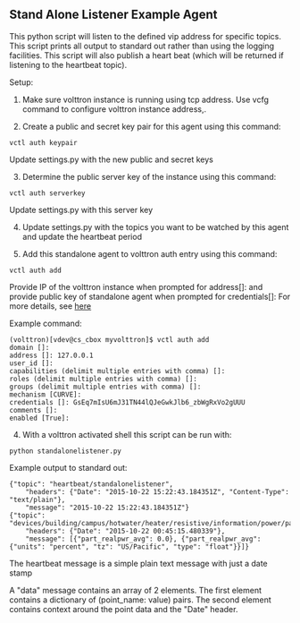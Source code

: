 ## Stand Alone Listener Example Agent
This python script will listen to the defined vip address for specific
topics. This script prints all output to standard out rather than using the
logging facilities. This script will also publish a heart beat
(which will be returned if listening to the heartbeat topic).

Setup:
1. Make sure volttron instance is running using tcp address. Use vcfg
command to configure volttron instance address,.

2. Create a public and secret key pair for this agent using this command:
```
vctl auth keypair
```
Update settings.py with the new public and secret keys

3. Determine the public server key of the instance using this command: 
```
vctl auth serverkey
```
Update settings.py with this server key

4. Update settings.py with the topics you want to be watched by this agent and update the heartbeat period

3. Add this standalone agent to volttron auth entry using this command:
```
vctl auth add
```
Provide IP of the volttron instance when prompted for
address[]: and  provide public key of standalone agent when prompted
for credentials[]:
For more details, see [here](https://volttron.readthedocs.io/en/main/platform-features/control/authentication-commands.html?highlight=%22agent%20authentication%22#how-to-authenticate-an-agent-to-communicate-with-volttron-platform)

Example command:
```
(volttron)[vdev@cs_cbox myvolttron]$ vctl auth add
domain []:
address []: 127.0.0.1
user_id []:
capabilities (delimit multiple entries with comma) []:
roles (delimit multiple entries with comma) []:
groups (delimit multiple entries with comma) []:
mechanism [CURVE]:
credentials []: GsEq7mIsU6mJ31TN44lQJeGwkJlb6_zbWgRxVo2gUUU
comments []:
enabled [True]:
```

4. With a volttron activated shell this script can be run with:
```
python standalonelistener.py
```

Example output to standard out:
```
{"topic": "heartbeat/standalonelistener",
    "headers": {"Date": "2015-10-22 15:22:43.184351Z", "Content-Type": "text/plain"},
    "message": "2015-10-22 15:22:43.184351Z"}
{"topic": "devices/building/campus/hotwater/heater/resistive/information/power/part_realpwr_avg",
    "headers": {"Date": "2015-10-22 00:45:15.480339"},
    "message": [{"part_realpwr_avg": 0.0}, {"part_realpwr_avg": {"units": "percent", "tz": "US/Pacific", "type": "float"}}]}
```
The heartbeat message is a simple plain text message with just a date stamp

A "data" message contains an array of 2 elements. The first element 
contains a dictionary of (point_name: value) pairs. The second element
contains context around the point data and the "Date" header.
